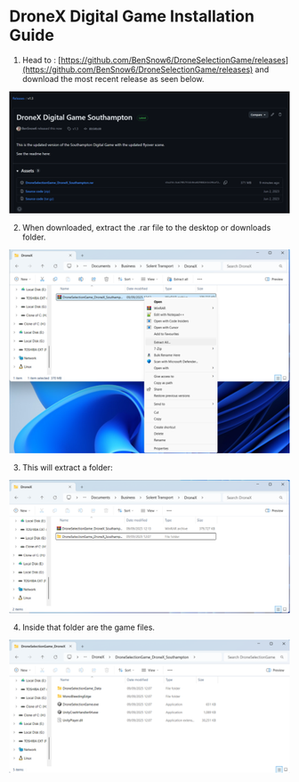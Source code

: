 # DroneX Digital Game Installation Guide

1. Head to : [https://github.com/BenSnow6/DroneSelectionGame/releases](https://github.com/BenSnow6/DroneSelectionGame/releases) and download the most recent release as seen below.

![Releases](/ReleaseAssets/release.png)

2. When downloaded, extract the .rar file to the desktop or downloads folder.

![Extract](/ReleaseAssets/Extract.png)

3. This will extract a folder:

![Folder](/ReleaseAssets/Finished.png)

4. Inside that folder are the game files.

![Games](/ReleaseAssets/Games.png)